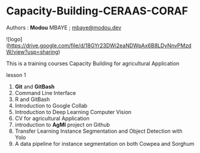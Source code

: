 # 				**Capacity-Building-CERAAS-CORAF**

Authors :  **Modou** MBAYE ;  mbaye@modou.dev

![logo] (https://drive.google.com/file/d/18GYr23DWi2eaNDWpAx6B8LDyNnvPMzdW/view?usp=sharing)

This is a training courses Capacity Building for agricultural Application 

lesson 1

1. **Git** and **GitBash** 
2. Command Line Interface 
3. R and GitBash 
4. Introduction to Google Collab 
5. Introduction to Deep Learning Computer Vision 
6. CV for agricultural Application
7. introduction to **AgMl**  project  on Github
8. Transfer Learning Instance Segmentation and Object Detection with Yolo
9. A data pipeline for instance segmentation on both Cowpea and Sorghum



